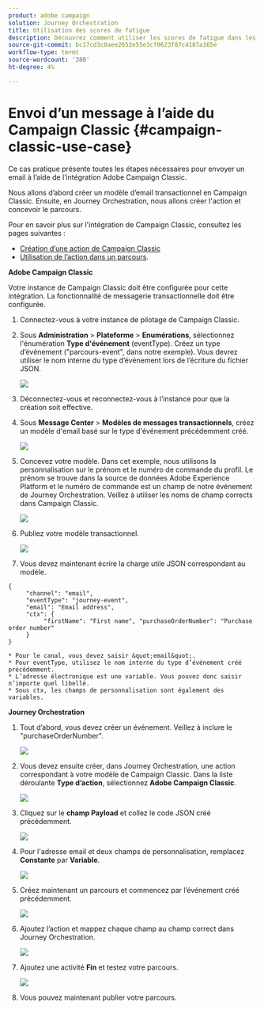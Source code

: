 ```yaml
---
product: adobe campaign
solution: Journey Orchestration
title: Utilisation des scores de fatigue
description: Découvrez comment utiliser les scores de fatigue dans les parcours
source-git-commit: bc17cd3c0aee2652e55e3cf0623f87c4187a165e
workflow-type: tm+mt
source-wordcount: '388'
ht-degree: 4%

---
```



# Envoi d’un message à l’aide du Campaign Classic {#campaign-classic-use-case}

Ce cas pratique présente toutes les étapes nécessaires pour envoyer un email à l’aide de l’intégration Adobe Campaign Classic.

Nous allons d’abord créer un modèle d’email transactionnel en Campaign Classic. Ensuite, en Journey Orchestration, nous allons créer l&#39;action et concevoir le parcours.

Pour en savoir plus sur l&#39;intégration de Campaign Classic, consultez les pages suivantes :

* [Création d’une action de Campaign Classic](../action/acc-action.md)
* [Utilisation de l’action dans un parcours](../building-journeys/using-adobe-campaign-classic.md).

**Adobe Campaign Classic**

Votre instance de Campaign Classic doit être configurée pour cette intégration. La fonctionnalité de messagerie transactionnelle doit être configurée.

1. Connectez-vous à votre instance de pilotage de Campaign Classic.

1. Sous **Administration** > **Plateforme** > **Enumérations**, sélectionnez l&#39;énumération **Type d&#39;événement** (eventType). Créez un type d’événement (&quot;parcours-event&quot;, dans notre exemple). Vous devrez utiliser le nom interne du type d’événement lors de l’écriture du fichier JSON.

   ![](../assets/accintegration-uc-1.png)

1. Déconnectez-vous et reconnectez-vous à l’instance pour que la création soit effective.

1. Sous **Message Center** > **Modèles de messages transactionnels**, créez un modèle d&#39;email basé sur le type d&#39;événement précédemment créé.

   ![](../assets/accintegration-uc-2.png)

1. Concevez votre modèle. Dans cet exemple, nous utilisons la personnalisation sur le prénom et le numéro de commande du profil. Le prénom se trouve dans la source de données Adobe Experience Platform et le numéro de commande est un champ de notre événement de Journey Orchestration. Veillez à utiliser les noms de champ corrects dans Campaign Classic.

   ![](../assets/accintegration-uc-3.png)

1. Publiez votre modèle transactionnel.

   ![](../assets/accintegration-uc-4.png)

1. Vous devez maintenant écrire la charge utile JSON correspondant au modèle.

```
{
     "channel": "email",
     "eventType": "journey-event",
     "email": "Email address",
     "ctx": {
          "firstName": "First name", "purchaseOrderNumber": "Purchase order number"
     }
}
```

    * Pour le canal, vous devez saisir &quot;email&quot;.
    * Pour eventType, utilisez le nom interne du type d’événement créé précédemment.
    * L’adresse électronique est une variable. Vous pouvez donc saisir n’importe quel libellé.
    * Sous ctx, les champs de personnalisation sont également des variables.

**Journey Orchestration**

1. Tout d’abord, vous devez créer un événement. Veillez à inclure le &quot;purchaseOrderNumber&quot;.

   ![](../assets/accintegration-uc-5.png)

1. Vous devez ensuite créer, dans Journey Orchestration, une action correspondant à votre modèle de Campaign Classic. Dans la liste déroulante **Type d’action**, sélectionnez **Adobe Campaign Classic**.

   ![](../assets/accintegration-uc-6.png)

1. Cliquez sur le **champ Payload** et collez le code JSON créé précédemment.

   ![](../assets/accintegration-uc-7.png)

1. Pour l&#39;adresse email et deux champs de personnalisation, remplacez **Constante** par **Variable**.

   ![](../assets/accintegration-uc-8.png)

1. Créez maintenant un parcours et commencez par l’événement créé précédemment.

   ![](../assets/accintegration-uc-9.png)

1. Ajoutez l’action et mappez chaque champ au champ correct dans Journey Orchestration.

   ![](../assets/accintegration-uc-10.png)

1. Ajoutez une activité **Fin** et testez votre parcours.

   ![](../assets/accintegration-uc-10.png)

1. Vous pouvez maintenant publier votre parcours.
